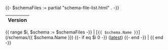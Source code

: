 {{- $schemaFiles := partial "schema-file-list.html" . -}}

| Version |
|---------|
{{ range $i, $schema := $schemaFiles -}}
| [`{{ $schema.Name }}`](/schemas/{{ $schema.Name }})
{{- if eq $i 0 -}}
  ([latest](../latest))
{{- end -}} |
{{ end -}}
